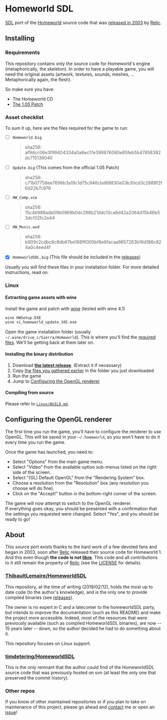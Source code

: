 # Homeworld SDL

[SDL] port of the [Homeworld] source code that was [released in 2003] by [Relic].

## Installing

### Requirements

This repository contains only the source code for Homeworld's engine (metaphorically, the skeleton). In order to have a playable game, you will need the original assets (artwork, textures, sounds, meshes, ... Metaphorically again, the flesh).

So make sure you have:

- The Homeworld CD
- [The 1.05 Patch](http://www.homeworldaccess.net/downloads/hw1patch/si_homeworld_update_105.exe)

### Asset checklist

To sum it up, here are the files required for the game to run:

- [ ] `Homeworld.big`  
    > sha256: af9dcc06e3f99404334a0a8ec17e399876080e85feb5b47858382dc715136040
- [ ] `Update.big` (This comes from the official 1.05 Patch)  
    > sha256: c71b07758ee7696b3a19c1d75c946cbd68830e03b30cd3c2888f2f6d22b7c976
- [ ] `HW_Comp.vce`  
    > sha256: 15c4b988adb09b0969b0dc288b21ddc10ca9d42a2064d15b46b53dcf02fc2e44

- [ ] `HW_Music.wxd`  
    > sha256: b909c2cdbc8c8db67be168f6005bf8e8facaa9857263b16d186c824a0c4eed4f
- [x] `HomeworldSDL.big` (This file should be included in the [releases])

Usually you will find these files in your installation folder. For more detailed instructions, read on.

### Linux

#### Extracting game assets with wine

Install the game and patch with [wine] (tested with wine 4.1)

``` sh
wine HWSetup.EXE
wine si_homeworld_update_105.exe
```

Open the game installation folder (usually `~/.wine/drive_c/Sierra/Homeworld`). This is where you'll find the [required files](#asset-checklist). We'll be getting back at them later on.

#### Installing the binary distribution

1. Download [__the latest release__][releases]. (Extract it if necessary)
2. Copy [the files you gathered earlier](#extracting-game-assets-with-wine) in the folder you just downloaded
3. Run the game
4. Jump to [Configuring the OpenGL renderer](#configuring-the-opengl-renderer)

#### Compiling from source

Please refer to [`Linux/BUILD.md`](Linux/BUILD.md).

## Configuring the OpenGL renderer

The first time you run the game, you'll have to configure the renderer to use OpenGL. This will be saved in your `~/.homeworld`, so you won't have to do it every time you run the game.

Once the game has launched, you need to:

- Select "Options" from the main game menu.
- Select "Video" from the available option sub-menus listed on
    the right side of the screen.
- Select "(GL) Default OpenGL" from the "Rendering System" box.
- Choose a resolution from the "Resolution" box (any resolution
    you choose will do fine).
- Click on the "Accept!" button in the bottom-right corner of the screen.

 The game will now attempt to switch to the OpenGL renderer.  
 If everything goes okay, you should be presented with a confirmation that the settings you requested were changed.  Select "Yes", and you should be ready to go!

## About

This source port exists thanks to the hard work of a few devoted fans and began in 2003, soon after [Relic] released their source code for Homeworld 1. And this even though __the code is not [libre]__. This code and all contributions to it still remain the property of [Relic] (see the [LICENSE](LICENSE.txt) for details).

### [ThibaultLemaire/HomeworldSDL]

This repository, at the time of writing (2019/02/12), holds the most up to date code (to the author's knowledge), and is the only one to provide compiled binaries (see [releases]).

The owner is no expert in C and a latecomer to the homeworldSDL party, but intends to improve the documentation (such as this README) and make the project more accessible. Indeed, most of the resources that were previously available (such as compiled HomeworldSDL binaries), are now -- 15 years later -- down, so the author decided he had to do something about it.

This repository focuses on Linux support.

### [timdetering/HomeworldSDL]

This is the only remnant that the author could find of the HomeworldSDL source code that was previously hosted on svn (at least the only one that preserved the commit history).

### Other repos

If you know of other maintained repositories or if you plan to take on maintenance of this project, please go ahead and [contact] me or open an [issue][issues]!

[SDL]: https://en.wikipedia.org/wiki/Simple_DirectMedia_Layer
[Homeworld]: https://en.wikipedia.org/wiki/Homeworld
[released in 2003]: http://www.gearboxsoftware.com/2013/11/inside-the-box-homeworld-a-brief-history-of-code/
[Relic]: https://www.relic.com/
[releases]: https://github.com/ThibaultLemaire/HomeworldSDL/releases
[wine]: https://www.winehq.org/
[libre]: https://en.wikipedia.org/wiki/Free_software
[ThibaultLemaire/HomeworldSDL]: https://github.com/ThibaultLemaire/HomeworldSDL/
[timdetering/HomeworldSDL]: https://github.com/timdetering/HomeworldSDL/
[contact]: mailto:thibault.lemaire@protonmail.com
[issues]: https://github.com/ThibaultLemaire/HomeworldSDL/releases
